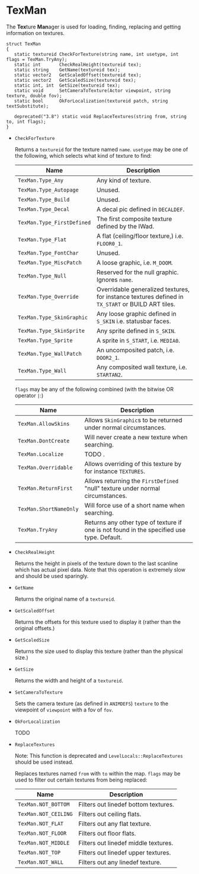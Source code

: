 # TexMan

The **Tex**ture **Man**ager is used for loading, finding, replacing and getting
information on textures.

```
struct TexMan
{
   static textureid CheckForTexture(string name, int usetype, int flags = TexMan.TryAny);
   static int       CheckRealHeight(textureid tex);
   static string    GetName(textureid tex);
   static vector2   GetScaledOffset(textureid tex);
   static vector2   GetScaledSize(textureid tex);
   static int, int  GetSize(textureid tex);
   static void      SetCameraToTexture(Actor viewpoint, string texture, double fov);
   static bool      OkForLocalization(textureid patch, string textSubstitute);

   deprecated("3.8") static void ReplaceTextures(string from, string to, int flags);
}
```

- `CheckForTexture`

   Returns a `textureid` for the texture named `name`. `usetype` may be one of
   the following, which selects what kind of texture to find:

   | Name                       | Description                                                                                       |
   | ----                       | -----------                                                                                       |
   | `TexMan.Type_Any`          | Any kind of texture.                                                                              |
   | `TexMan.Type_Autopage`     | Unused.                                                                                           |
   | `TexMan.Type_Build`        | Unused.                                                                                           |
   | `TexMan.Type_Decal`        | A decal pic defined in `DECALDEF`.                                                                |
   | `TexMan.Type_FirstDefined` | The first composite texture defined by the IWad.                                                  |
   | `TexMan.Type_Flat`         | A flat (ceiling/floor texture,) i.e. `FLOOR0_1`.                                                  |
   | `TexMan.Type_FontChar`     | Unused.                                                                                           |
   | `TexMan.Type_MiscPatch`    | A loose graphic, i.e. `M_DOOM`.                                                                   |
   | `TexMan.Type_Null`         | Reserved for the null graphic. Ignores `name`.                                                    |
   | `TexMan.Type_Override`     | Overridable generalized textures, for instance textures defined in `TX_START` or BUILD ART tiles. |
   | `TexMan.Type_SkinGraphic`  | Any loose graphic defined in `S_SKIN` i.e. statusbar faces.                                       |
   | `TexMan.Type_SkinSprite`   | Any sprite defined in `S_SKIN`.                                                                   |
   | `TexMan.Type_Sprite`       | A sprite in `S_START`, i.e. `MEDIA0`.                                                             |
   | `TexMan.Type_WallPatch`    | An uncomposited patch, i.e. `DOOR2_1`.                                                            |
   | `TexMan.Type_Wall`         | Any composited wall texture, i.e. `STARTAN2`.                                                     |

   `flags` may be any of the following combined (with the bitwise OR operator
   `|`:)

   | Name                   | Description                                                                               |
   | ----                   | -----------                                                                               |
   | `TexMan.AllowSkins`    | Allows `SkinGraphic`s to be returned under normal circumstances.                          |
   | `TexMan.DontCreate`    | Will never create a new texture when searching.                                           |
   | `TexMan.Localize`      | TODO                                          .                                           |
   | `TexMan.Overridable`   | Allows overriding of this texture by for instance `TEXTURES`.                             |
   | `TexMan.ReturnFirst`   | Allows returning the `FirstDefined` "null" texture under normal circumstances.            |
   | `TexMan.ShortNameOnly` | Will force use of a short name when searching.                                            |
   | `TexMan.TryAny`        | Returns any other type of texture if one is not found in the specified use type. Default. |

- `CheckRealHeight`

   Returns the height in pixels of the texture down to the last scanline which
   has actual pixel data. Note that this operation is extremely slow and should
   be used sparingly.

- `GetName`

   Returns the original name of a `textureid`.

- `GetScaledOffset`

   Returns the offsets for this texture used to display it (rather than the
   original offsets.)

- `GetScaledSize`

   Returns the size used to display this texture (rather than the physical
   size.)

- `GetSize`

   Returns the width and height of a `textureid`.

- `SetCameraToTexture`

   Sets the camera texture (as defined in `ANIMDEFS`) `texture` to the
   viewpoint of `viewpoint` with a fov of `fov`.

- `OkForLocalization`

   TODO

- `ReplaceTextures`

   Note: This function is deprecated and `LevelLocals::ReplaceTextures` should
   be used instead.

   Replaces textures named `from` with `to` within the map. `flags` may be used
   to filter out certain textures from being replaced:

   | Name                 | Description                          |
   | ----                 | -----------                          |
   | `TexMan.NOT_BOTTOM`  | Filters out linedef bottom textures. |
   | `TexMan.NOT_CEILING` | Filters out ceiling flats.           |
   | `TexMan.NOT_FLAT`    | Filters out any flat texture.        |
   | `TexMan.NOT_FLOOR`   | Filters out floor flats.             |
   | `TexMan.NOT_MIDDLE`  | Filters out linedef middle textures. |
   | `TexMan.NOT_TOP`     | Filters out linedef upper textures.  |
   | `TexMan.NOT_WALL`    | Filters out any linedef texture.     |

<!-- EOF -->
